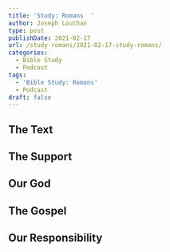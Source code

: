 ```yaml
---
title: 'Study: Romans  '
author: Joseph Louthan
type: post
publishDate: 2021-02-17
url: /study-romans/2021-02-17-study-romans/
categories:
  - Bible Study
  - Podcast
tags:
  - 'Bible Study: Romans'
  - Podcast
draft: false
---
```

## The Text

## The Support

## Our God

## The Gospel

## Our Responsibility

